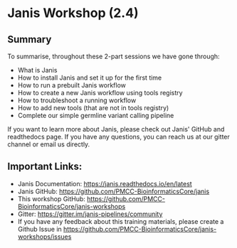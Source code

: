 # Janis Workshop (2.4)

## Summary

To summarise, throughout these 2-part sessions we have gone through:

- What is Janis
- How to install Janis and set it up for the first time
- How to run a prebuilt Janis workflow
- How to create a new Janis workflow using tools registry
- How to troubleshoot a running workflow
- How to add new tools (that are not in tools registry) 
- Complete our simple germline variant calling pipeline

If you want to learn more about Janis, please check out Janis' GitHub and readthedocs page. If you have any questions, you can reach us at our gitter channel or email us directly. 

## Important Links:

- Janis Documentation: https://janis.readthedocs.io/en/latest
- Janis GitHub: https://github.com/PMCC-BioinformaticsCore/janis
- This workshop GitHub: https://github.com/PMCC-BioinformaticsCore/janis-workshops
- Gitter: https://gitter.im/janis-pipelines/community
- If you have any feedback about this training materials, please create a Github Issue in https://github.com/PMCC-BioinformaticsCore/janis-workshops/issues